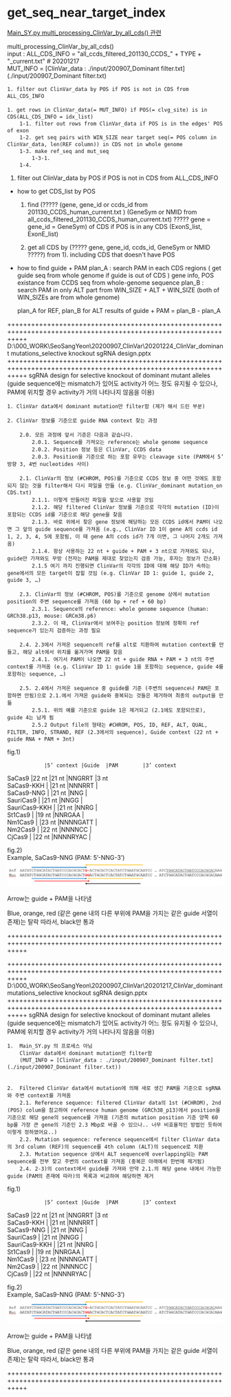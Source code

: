 # get_seq_near_target_index


[Main_SY.py multi_processing_ClinVar_by_all_cds() 관련](./Main_SY.py)

 
multi_processing_ClinVar_by_all_cds()     
input : 
    ALL_CDS_INFO = "all_ccds_filtered_201130_CCDS_" + TYPE + "_current.txt"  # 20201217         
    MUT_INFO = [ClinVar_data : ./input/200907_Dominant filter.txt](./input/200907_Dominant filter.txt)
    
    1. filter out ClinVar_data by POS if POS is not in CDS from ALL_CDS_INFO
       
    1. get rows in ClinVar_data(= MUT_INFO) if POS(= clvg_site) is in CDS(ALL_CDS_INFO = idx_list)          
        1-1. filter out rows from ClinVar_data if POS is in the edges' POS of exon 
        1-2. get seq pairs with WIN_SIZE near target seq(= POS column in ClinVar_data, len(REF column)) in CDS not in whole genome
        1-3. make ref_seq and mut_seq
            1-3-1. 
        1-4. 

1. filter out ClinVar_data by POS if POS is not in CDS from ALL_CDS_INFO        
* how to get CDS_list by POS
    1) find (????? 
                (gene, gene_id or ccds_id from 201130_CCDS_human_current.txt ) 
                (GeneSym or NMID from all_ccds_filtered_201130_CCDS_human_current.txt)
            ????? gene = gene_id = GeneSym) of CDS
            if POS is in any CDS (ExonS_list, ExonE_list)
            
    2) get all CDS by (????? gene, gene_id, ccds_id, GeneSym or NMID ?????) from 1). including CDS that doesn't have POS  


* how to find guide + PAM
    plan_A : search PAM in each CDS regions ( get guide seq from whole genome if guide is out of CDS )
             gene info, POS existance from CCDS 
             seq from whole-genome sequence
    plan_B : search PAM in only ALT part from WIN_SIZE + ALT + WIN_SIZE (both of WIN_SIZEs are from whole genome)
    
    plan_A for REF, plan_B for ALT
    results of guide + PAM = plan_B - plan_A 


+++++++++++++++++++++++++++++++++++++++++++++++++++++++++++++++++++++++++++++++++++++++++++++++++++++++++++++++++
D:\000_WORK\SeoSangYeon\20200907_ClinVar\20201224_ClinVar_dominant mutations_selective knockout sgRNA design.pptx
+++++++++++++++++++++++++++++++++++++++++++++++++++++++++++++++++++++++++++++++++++++++++++++++++++++++++++++++++
    sgRNA design for selective knockout of dominant mutant alleles
    (guide sequence에는 mismatch가 있어도 activity가 어느 정도 유지될 수 있으나, PAM에 위치할 경우 activity가 거의 나타나지 않음을 이용)
    
    1. ClinVar data에서 dominant mutation만 filter함 (제가 해서 드린 부분)
    
    2. ClinVar 정보를 기준으로 guide RNA context 찾는 과정
    
        2.0. 모든 과정에 앞서 기준은 다음과 같습니다.
            2.0.1. Sequence를 가져오는 reference는 whole genome sequence
            2.0.2. Position 정보 등은 ClinVar, CCDS data
            2.0.3. Position을 기준으로 하는 포함 유무는 cleavage site (PAM에서 5’ 방향 3, 4번 nucleotides 사이)
        
        2.1. ClinVar의 정보 (#CHROM, POS)를 기준으로 CCDS 정보 중 어떤 것에도 포함되지 않는 것을 filter해서 다시 파일을 만듦 (e.g. ClinVar_dominant mutation_on CDS.txt)
            2.1.1. 이렇게 만들어진 파일을 앞으로 사용할 것임
            2.1.2. 해당 filtered ClinVar 정보를 기준으로 각각의 mutation (ID)이 포함되는 CCDS id를 기준으로 해당 gene을 찾음
            2.1.3. 바로 위에서 찾은 gene 정보에 해당하는 모든 CCDS id에서 PAM이 나오면 그 앞의 guide sequence를 가져옴 (e.g., ClinVar ID 1이 gene A의 ccds id 1, 2, 3, 4, 5에 포함됨, 이 때 gene A의 ccds id가 7개 이면, 그 나머지 2개도 가져옴)
            2.1.4. 항상 사용하는 22 nt + guide + PAM + 3 nt으로 가져와도 되나, guide만 가져와도 무방 (전자는 PAM을 제대로 찾았는지 검증 가능, 후자는 정보가 간소화)
            2.1.5 여기 까지 진행되면 ClinVar의 각각의 ID에 대해 해당 ID가 속하는 gene에서의 모든 target이 잡힐 것임 (e.g. ClinVar ID 1: guide 1, guide 2, guide 3, …)
        
        2.3. ClinVar의 정보 (#CHROM, POS)를 기준으로 genome 상에서 mutation position의 주변 sequence를 가져옴 (60 bp + ref + 60 bp)
            2.3.1. Sequence의 reference: whole genome sequence (human: GRCh38.p13, mouse: GRCm38.p6)
            2.3.2. 이 때, ClinVar에서 보여주는 position 정보에 정확히 ref sequence가 있는지 검증하는 과정 필요
        
        2.4. 2.3에서 가져온 sequence의 ref를 alt로 치환하여 mutation context를 만들고, 해당 alt에서 위치를 옮겨가며 PAM을 찾음
            2.4.1. 여기서 PAM이 나오면 22 nt + guide RNA + PAM + 3 nt의 주변 context를 가져옴 (e.g. ClinVar ID 1: guide 1을 포함하는 sequence, guide 4를 포함하는 sequence, …)
        
        2.5. 2.4에서 가져온 sequence 중 guide를 기준 (주변의 sequence나 PAM은 포함하면 안됨)으로 2.1.에서 가져온 guide와 중복되는 것들은 제거하여 최종의 output을 만듦
            2.5.1. 위의 예를 기준으로 guide 1은 제거되고 (2.1에도 포함되므로), guide 4는 남게 됨
            2.5.2 Output file의 형태는 #CHROM, POS, ID, REF, ALT, QUAL, FILTER, INFO, STRAND, REF (2.3에서의 sequence), Guide context (22 nt + guide RNA + PAM + 3nt)
                                 

fig.1)

                |5’ context	|Guide	|PAM	    |3’ context                        
SaCas9	        |22 nt	    |21 nt	|NNGRRT	    |3 nt       
SaCas9-KKH		|           |21 nt	|NNNRRT	    |           
SaCas9-NNG		|           |21 nt	|NNG	    |           
SauriCas9		|           |21 nt	|NNGG	    |           
SauriCas9-KKH	|           |21 nt	|NNRG	    |           
St1Cas9		    |           |19 nt	|NNRGAA	    |           
Nm1Cas9		    |           |23 nt	|NNNNGATT	|           
Nm2Cas9		    |           |22 nt	|NNNNCC	    |           
CjCas9		    |           |22 nt	|NNNNRYAC   |           

fig.2)   
Example, SaCas9-NNG (PAM: 5’-NNG-3’)
![alt text](./fig_2.PNG)

Arrow는 guide + PAM을 나타냄

Blue, orange, red (같은 gene 내의 다른 부위에 PAM을 가지는 같은 guide 서열이 존재)는 탈락
따라서, black만 통과


+++++++++++++++++++++++++++++++++++++++++++++++++++++++++++++++++++++++++++++++++++++++++++++++++++++++++++++++++ 


+++++++++++++++++++++++++++++++++++++++++++++++++++++++++++++++++++++++++++++++++++++++++++++++++++++++++++++++++
D:\000_WORK\SeoSangYeon\20200907_ClinVar\20201217_ClinVar_dominant mutations_selective knockout sgRNA design.pptx
+++++++++++++++++++++++++++++++++++++++++++++++++++++++++++++++++++++++++++++++++++++++++++++++++++++++++++++++++
sgRNA design for selective knockout of dominant mutant alleles
(guide sequence에는 mismatch가 있어도 activity가 어느 정도 유지될 수 있으나, PAM에 위치할 경우 activity가 거의 나타나지 않음을 이용)

    1.  Main_SY.py 의 프로세스 아님                 
        ClinVar data에서 dominant mutation만 filter함                   
        (MUT_INFO = [ClinVar_data : ./input/200907_Dominant filter.txt](./input/200907_Dominant filter.txt))
    

    2.  Filtered ClinVar data에서 mutation에 의해 새로 생긴 PAM을 기준으로 sgRNA와 주변 context를 가져옴                
        2.1. Reference sequence: filtered ClinVar data의 1st (#CHROM), 2nd (POS) colum을 참고하여 reference human genome (GRCh38_p13)에서 position을 기준으로 해당 gene의 sequence를 가져옴 (기존의 mutation position 기준 양쪽 60 bp를 가장 큰 gene의 기준인 2.3 Mbp로 바꿀 수 있으나.. 너무 비효율적인 방법인 듯하여 이렇게 정하였어요..)        
        2.2. Mutation sequence: reference sequence에서 filter ClinVar data의 3rd column (REF)의 sequence를 4th column (ALT)의 sequence로 치환        
        2.3. Mutation sequence 상에서 ALT sequence에 overlapping되는 PAM sequence를 전부 찾고 주변의 context를 가져옴 (중복은 아래에서 한번에 제거됨)              
        2.4. 2-3)의 context에서 guide를 가져와 만약 2.1.의 해당 gene 내에서 가능한 guide (PAM의 존재에 따라)의 목록과 비교하여 해당하면 제거                                  

fig.1)

                |5’ context	|Guide	|PAM	    |3’ context                        
SaCas9	        |22 nt	    |21 nt	|NNGRRT	    |3 nt       
SaCas9-KKH		|           |21 nt	|NNNRRT	    |           
SaCas9-NNG		|           |21 nt	|NNG	    |           
SauriCas9		|           |21 nt	|NNGG	    |           
SauriCas9-KKH	|           |21 nt	|NNRG	    |           
St1Cas9		    |           |19 nt	|NNRGAA	    |           
Nm1Cas9		    |           |23 nt	|NNNNGATT	|           
Nm2Cas9		    |           |22 nt	|NNNNCC	    |           
CjCas9		    |           |22 nt	|NNNNRYAC   |           

fig.2)   
Example, SaCas9-NNG (PAM: 5’-NNG-3’)
![alt text](./fig_2.PNG)

Arrow는 guide + PAM을 나타냄

Blue, orange, red (같은 gene 내의 다른 부위에 PAM을 가지는 같은 guide 서열이 존재)는 탈락
따라서, black만 통과


+++++++++++++++++++++++++++++++++++++++++++++++++++++++++++++++++++++++++++++++++++++++++++++++++++++++++++++++++ 




